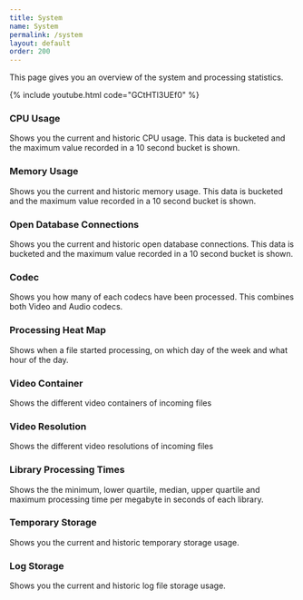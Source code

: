```yaml
---
title: System
name: System
permalink: /system
layout: default
order: 200
---
```


This page gives you an overview of the system and processing statistics.

{% include youtube.html code="GCtHTl3UEf0" %}

### CPU Usage
Shows you the current and historic CPU usage.   This data is bucketed and the maximum value recorded in a 10 second bucket is shown.

### Memory Usage
Shows you the current and historic memory usage.   This data is bucketed and the maximum value recorded in a 10 second bucket is shown.

### Open Database Connections
Shows you the current and historic open database connections.   This data is bucketed and the maximum value recorded in a 10 second bucket is shown.

### Codec
Shows you how many of each codecs have been processed.  This combines both Video and Audio codecs.

### Processing Heat Map
Shows when a file started processing, on which day of the week and what hour of the day.

### Video Container
Shows the different video containers of incoming files

### Video Resolution
Shows the different video resolutions of incoming files

### Library Processing Times 
Shows the the minimum, lower quartile, median, upper quartile and maximum processing time per megabyte in seconds of each library.

### Temporary Storage
Shows you the current and historic temporary storage usage.

### Log Storage
Shows you the current and historic log file storage usage.
